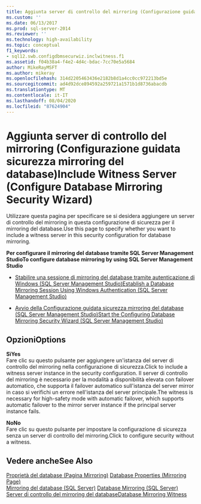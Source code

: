 ```yaml
---
title: Aggiunta server di controllo del mirroring (Configurazione guidata sicurezza mirroring del database) | Microsoft Docs
ms.custom: ''
ms.date: 06/13/2017
ms.prod: sql-server-2014
ms.reviewer: ''
ms.technology: high-availability
ms.topic: conceptual
f1_keywords:
- sql12.swb.configdbmsecurwiz.inclwitness.f1
ms.assetid: f04b38a4-f4e2-4d4c-bdac-7cc70e5a5684
author: MikeRayMSFT
ms.author: mikeray
ms.openlocfilehash: 314d2205463436e2182b8d1a4cc0cc972213bd5e
ms.sourcegitcommit: ad4d92dce894592a259721a1571b1d8736abacdb
ms.translationtype: MT
ms.contentlocale: it-IT
ms.lasthandoff: 08/04/2020
ms.locfileid: "87624904"
---
```

# <a name="include-witness-server-configure-database-mirroring-security-wizard"></a><span data-ttu-id="8d6ba-102">Aggiunta server di controllo del mirroring (Configurazione guidata sicurezza mirroring del database)</span><span class="sxs-lookup"><span data-stu-id="8d6ba-102">Include Witness Server (Configure Database Mirroring Security Wizard)</span></span>
  <span data-ttu-id="8d6ba-103">Utilizzare questa pagina per specificare se si desidera aggiungere un server di controllo del mirroring in questa configurazione di sicurezza per il mirroring del database.</span><span class="sxs-lookup"><span data-stu-id="8d6ba-103">Use this page to specify whether you want to include a witness server in this security configuration for database mirroring.</span></span>  
  
 <span data-ttu-id="8d6ba-104">**Per configurare il mirroring del database tramite SQL Server Management Studio**</span><span class="sxs-lookup"><span data-stu-id="8d6ba-104">**To configure database mirroring by using SQL Server Management Studio**</span></span>  
  
-   [<span data-ttu-id="8d6ba-105">Stabilire una sessione di mirroring del database tramite autenticazione di Windows &#40;SQL Server Management Studio&#41;</span><span class="sxs-lookup"><span data-stu-id="8d6ba-105">Establish a Database Mirroring Session Using Windows Authentication &#40;SQL Server Management Studio&#41;</span></span>](establish-database-mirroring-session-windows-authentication.md)  
  
-   [<span data-ttu-id="8d6ba-106">Avvio della Configurazione guidata sicurezza mirroring del database &#40;SQL Server Management Studio&#41;</span><span class="sxs-lookup"><span data-stu-id="8d6ba-106">Start the Configuring Database Mirroring Security Wizard &#40;SQL Server Management Studio&#41;</span></span>](start-the-configuring-database-mirroring-security-wizard.md)  
  
## <a name="options"></a><span data-ttu-id="8d6ba-107">Opzioni</span><span class="sxs-lookup"><span data-stu-id="8d6ba-107">Options</span></span>  
 <span data-ttu-id="8d6ba-108">**Sì**</span><span class="sxs-lookup"><span data-stu-id="8d6ba-108">**Yes**</span></span>  
 <span data-ttu-id="8d6ba-109">Fare clic su questo pulsante per aggiungere un'istanza del server di controllo del mirroring nella configurazione di sicurezza.</span><span class="sxs-lookup"><span data-stu-id="8d6ba-109">Click to include a witness server instance in the security configuration.</span></span> <span data-ttu-id="8d6ba-110">Il server di controllo del mirroring è necessario per la modalità a disponibilità elevata con failover automatico, che supporta il failover automatico sull'istanza del server mirror in caso si verifichi un errore nell'istanza del server principale.</span><span class="sxs-lookup"><span data-stu-id="8d6ba-110">The witness is necessary for high-safety mode with automatic failover, which supports automatic failover to the mirror server instance if the principal server instance fails.</span></span>  
  
 <span data-ttu-id="8d6ba-111">**No**</span><span class="sxs-lookup"><span data-stu-id="8d6ba-111">**No**</span></span>  
 <span data-ttu-id="8d6ba-112">Fare clic su questo pulsante per impostare la configurazione di sicurezza senza un server di controllo del mirroring.</span><span class="sxs-lookup"><span data-stu-id="8d6ba-112">Click to configure security without a witness.</span></span>  
  
## <a name="see-also"></a><span data-ttu-id="8d6ba-113">Vedere anche</span><span class="sxs-lookup"><span data-stu-id="8d6ba-113">See Also</span></span>  
 <span data-ttu-id="8d6ba-114">[Proprietà del database &#40;Pagina Mirroring&#41;](../../relational-databases/databases/database-properties-mirroring-page.md) </span><span class="sxs-lookup"><span data-stu-id="8d6ba-114">[Database Properties &#40;Mirroring Page&#41;](../../relational-databases/databases/database-properties-mirroring-page.md) </span></span>  
 <span data-ttu-id="8d6ba-115">[Mirroring del database &#40;SQL Server&#41;](database-mirroring-sql-server.md) </span><span class="sxs-lookup"><span data-stu-id="8d6ba-115">[Database Mirroring &#40;SQL Server&#41;](database-mirroring-sql-server.md) </span></span>  
 [<span data-ttu-id="8d6ba-116">Server di controllo del mirroring del database</span><span class="sxs-lookup"><span data-stu-id="8d6ba-116">Database Mirroring Witness</span></span>](database-mirroring-witness.md)  
  
  
